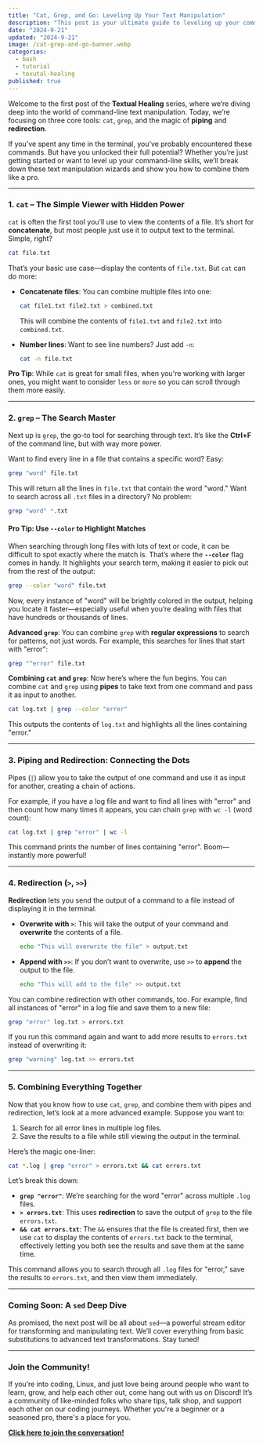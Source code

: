 ```yaml
---
title: "Cat, Grep, and Go: Leveling Up Your Text Manipulation"
description: "This post is your ultimate guide to leveling up your command-line game! We’re diving deep into the most commonly used text manipulation tools—cat, grep, and the magic of pipes and redirection. Learn how to efficiently search through text, manipulate files, and combine these tools like a pro. Plus, we’ve included a pro tip on how to use grep --color to make your searches even easier."
date: "2024-9-21"
updated: "2024-9-21"
image: /cat-grep-and-go-banner.webp
categories:
  - bash
  - tutorial
  - texutal-healing
published: true
---
```


Welcome to the first post of the **Textual Healing** series, where we’re diving deep into the world of command-line text manipulation. Today, we’re focusing on three core tools: `cat`, `grep`, and the magic of **piping** and **redirection**.

If you’ve spent any time in the terminal, you’ve probably encountered these commands. But have you unlocked their full potential? Whether you’re just getting started or want to level up your command-line skills, we’ll break down these text manipulation wizards and show you how to combine them like a pro.

---

### **1. `cat` – The Simple Viewer with Hidden Power**

`cat` is often the first tool you’ll use to view the contents of a file. It’s short for **concatenate**, but most people just use it to output text to the terminal. Simple, right?

```bash
cat file.txt
```

That’s your basic use case—display the contents of `file.txt`. But `cat` can do more:

- **Concatenate files**: You can combine multiple files into one:

  ```bash
  cat file1.txt file2.txt > combined.txt
  ```

  This will combine the contents of `file1.txt` and `file2.txt` into `combined.txt`.

- **Number lines**: Want to see line numbers? Just add `-n`:

  ```bash
  cat -n file.txt
  ```

**Pro Tip**: While `cat` is great for small files, when you're working with larger ones, you might want to consider `less` or `more` so you can scroll through them more easily.

---

### **2. `grep` – The Search Master**

Next up is `grep`, the go-to tool for searching through text. It’s like the **Ctrl+F** of the command line, but with way more power.

Want to find every line in a file that contains a specific word? Easy:

```bash
grep "word" file.txt
```

This will return all the lines in `file.txt` that contain the word "word." Want to search across all `.txt` files in a directory? No problem:

```bash
grep "word" *.txt
```

#### **Pro Tip: Use `--color` to Highlight Matches**

When searching through long files with lots of text or code, it can be difficult to spot exactly where the match is. That’s where the **`--color`** flag comes in handy. It highlights your search term, making it easier to pick out from the rest of the output:

```bash
grep --color "word" file.txt
```

Now, every instance of "word" will be brightly colored in the output, helping you locate it faster—especially useful when you’re dealing with files that have hundreds or thousands of lines.

**Advanced `grep`**: You can combine `grep` with **regular expressions** to search for patterns, not just words. For example, this searches for lines that start with "error":

```bash
grep "^error" file.txt
```

**Combining `cat` and `grep`**: Now here’s where the fun begins. You can combine `cat` and `grep` using **pipes** to take text from one command and pass it as input to another.

```bash
cat log.txt | grep --color "error"
```

This outputs the contents of `log.txt` and highlights all the lines containing "error."

---

### **3. Piping and Redirection: Connecting the Dots**

Pipes (`|`) allow you to take the output of one command and use it as input for another, creating a chain of actions.

For example, if you have a log file and want to find all lines with "error" and then count how many times it appears, you can chain `grep` with `wc -l` (word count):

```bash
cat log.txt | grep "error" | wc -l
```

This command prints the number of lines containing "error". Boom—instantly more powerful!

---

### **4. Redirection (`>`, `>>`)**

**Redirection** lets you send the output of a command to a file instead of displaying it in the terminal.

- **Overwrite with `>`**: This will take the output of your command and **overwrite** the contents of a file.

  ```bash
  echo "This will overwrite the file" > output.txt
  ```

- **Append with `>>`**: If you don’t want to overwrite, use `>>` to **append** the output to the file.

  ```bash
  echo "This will add to the file" >> output.txt
  ```

You can combine redirection with other commands, too. For example, find all instances of "error" in a log file and save them to a new file:

```bash
grep "error" log.txt > errors.txt
```

If you run this command again and want to add more results to `errors.txt` instead of overwriting it:

```bash
grep "warning" log.txt >> errors.txt
```

---

### **5. Combining Everything Together**

Now that you know how to use `cat`, `grep`, and combine them with pipes and redirection, let’s look at a more advanced example. Suppose you want to:

1. Search for all error lines in multiple log files.
2. Save the results to a file while still viewing the output in the terminal.

Here’s the magic one-liner:

```bash
cat *.log | grep "error" > errors.txt && cat errors.txt
```

Let’s break this down:

- **`grep "error"`**: We’re searching for the word "error" across multiple `.log` files.
- **`> errors.txt`**: This uses **redirection** to save the output of `grep` to the file `errors.txt`.
- **`&& cat errors.txt`**: The `&&` ensures that the file is created first, then we use `cat` to display the contents of `errors.txt` back to the terminal, effectively letting you both see the results and save them at the same time.

This command allows you to search through all `.log` files for "error," save the results to `errors.txt`, and then view them immediately.

---

### **Coming Soon: A `sed` Deep Dive**

As promised, the next post will be all about `sed`—a powerful stream editor for transforming and manipulating text. We’ll cover everything from basic substitutions to advanced text transformations. Stay tuned!

---

### **Join the Community!**

If you’re into coding, Linux, and just love being around people who want to learn, grow, and help each other out, come hang out with us on Discord! It’s a community of like-minded folks who share tips, talk shop, and support each other on our coding journeys. Whether you're a beginner or a seasoned pro, there's a place for you.

**[Click here to join the conversation!](https://discord.gg/4PCy4Bz)**
